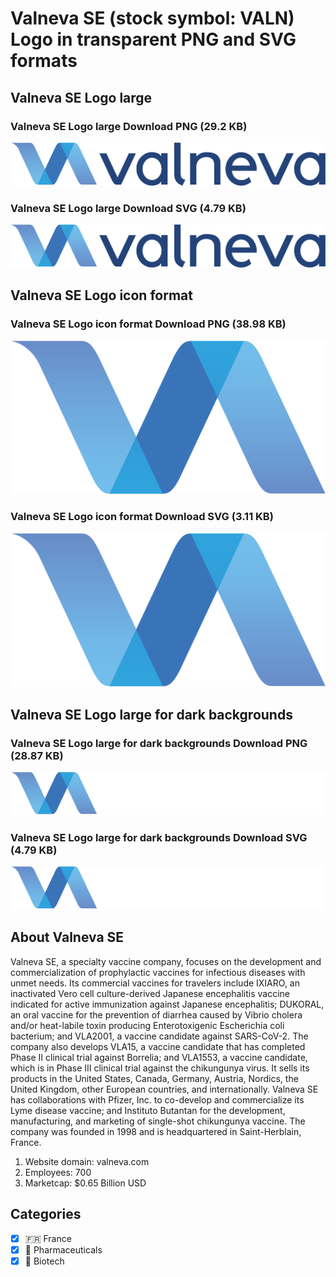 # Valneva SE (stock symbol: VALN) Logo in transparent PNG and SVG formats

## Valneva SE Logo large

### Valneva SE Logo large Download PNG (29.2 KB)

![Valneva SE Logo large Download PNG (29.2 KB)](/img/orig/VALN_BIG-cc57e053.png)

### Valneva SE Logo large Download SVG (4.79 KB)

![Valneva SE Logo large Download SVG (4.79 KB)](/img/orig/VALN_BIG-7c9ce03a.svg)

## Valneva SE Logo icon format

### Valneva SE Logo icon format Download PNG (38.98 KB)

![Valneva SE Logo icon format Download PNG (38.98 KB)](/img/orig/VALN-5bb8d06a.png)

### Valneva SE Logo icon format Download SVG (3.11 KB)

![Valneva SE Logo icon format Download SVG (3.11 KB)](/img/orig/VALN-59bc953b.svg)

## Valneva SE Logo large for dark backgrounds

### Valneva SE Logo large for dark backgrounds Download PNG (28.87 KB)

![Valneva SE Logo large for dark backgrounds Download PNG (28.87 KB)](/img/orig/VALN_BIG.D-8498f245.png)

### Valneva SE Logo large for dark backgrounds Download SVG (4.79 KB)

![Valneva SE Logo large for dark backgrounds Download SVG (4.79 KB)](/img/orig/VALN_BIG.D-12e37c04.svg)

## About Valneva SE

Valneva SE, a specialty vaccine company, focuses on the development and commercialization of prophylactic vaccines for infectious diseases with unmet needs. Its commercial vaccines for travelers include IXIARO, an inactivated Vero cell culture-derived Japanese encephalitis vaccine indicated for active immunization against Japanese encephalitis; DUKORAL, an oral vaccine for the prevention of diarrhea caused by Vibrio cholera and/or heat-labile toxin producing Enterotoxigenic Escherichia coli bacterium; and VLA2001, a vaccine candidate against SARS-CoV-2. The company also develops VLA15, a vaccine candidate that has completed Phase II clinical trial against Borrelia; and VLA1553, a vaccine candidate, which is in Phase III clinical trial against the chikungunya virus. It sells its products in the United States, Canada, Germany, Austria, Nordics, the United Kingdom, other European countries, and internationally. Valneva SE has collaborations with Pfizer, Inc. to co-develop and commercialize its Lyme disease vaccine; and Instituto Butantan for the development, manufacturing, and marketing of single-shot chikungunya vaccine. The company was founded in 1998 and is headquartered in Saint-Herblain, France.

1. Website domain: valneva.com
2. Employees: 700
3. Marketcap: $0.65 Billion USD


## Categories
- [x] 🇫🇷 France
- [x] 💊 Pharmaceuticals
- [x] 🧬 Biotech
